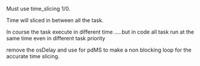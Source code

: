 Must use time_slicing 1/0.

Time will sliced in between all the task.

In course the task execute in different time .....but in code all task run at the same time even in different task priority

remove the osDelay and use for pdMS to make a non blocking loop for the accurate time slicing.
